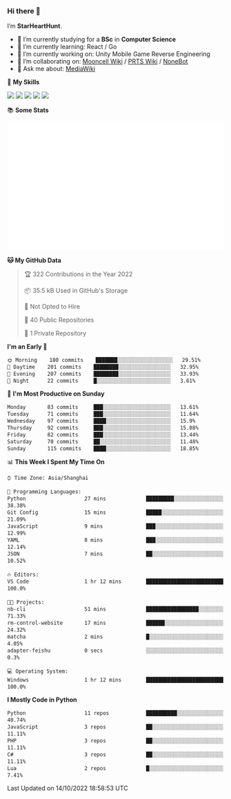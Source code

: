 ### Hi there 👋

I’m **StarHeartHunt**.

- 🏫 I’m currently studying for a **BSc** in **Computer Science**
- 🌱 I’m currently learning: React / Go
- 🔭 I’m currently working on: Unity Mobile Game Reverse Engineering
- 👯 I’m collaborating on: [Mooncell Wiki](https://fgo.wiki/) / [PRTS Wiki](http://prts.wiki/) / [NoneBot](https://github.com/nonebot)
- 💬 Ask me about: [MediaWiki](https://www.mediawiki.org)

🌟 **My Skills**

![](https://img.shields.io/badge/-Python-3e74a2?style=flat-square&logo=Python&logoColor=fff)
![](https://img.shields.io/badge/-Vue-4fc08d?style=flat-square&logo=vue.js&logoColor=fff)
![](https://img.shields.io/badge/-Node.js-339933?style=flat-square&logo=node.js&logoColor=fff)
![](https://img.shields.io/badge/-Linux-000000?style=flat-square&logo=Linux&logoColor=fff)
![](https://img.shields.io/badge/-Dotnet-512bd4?style=flat-square&logo=.net&logoColor=fff)

📚 **Some Stats**

![](https://github.com/StarHeartHunt/github-stats/blob/master/generated/overview.svg)

<!--START_SECTION:waka-->
**🐱 My GitHub Data** 

> 🏆 322 Contributions in the Year 2022
 > 
> 📦 35.5 kB Used in GitHub's Storage 
 > 
> 🚫 Not Opted to Hire
 > 
> 📜 40 Public Repositories 
 > 
> 🔑 1 Private Repository 
 > 
**I'm an Early 🐤** 

```text
🌞 Morning    180 commits    ███████░░░░░░░░░░░░░░░░░░   29.51% 
🌆 Daytime    201 commits    ████████░░░░░░░░░░░░░░░░░   32.95% 
🌃 Evening    207 commits    ████████░░░░░░░░░░░░░░░░░   33.93% 
🌙 Night      22 commits     █░░░░░░░░░░░░░░░░░░░░░░░░   3.61%

```
📅 **I'm Most Productive on Sunday** 

```text
Monday       83 commits     ███░░░░░░░░░░░░░░░░░░░░░░   13.61% 
Tuesday      71 commits     ███░░░░░░░░░░░░░░░░░░░░░░   11.64% 
Wednesday    97 commits     ████░░░░░░░░░░░░░░░░░░░░░   15.9% 
Thursday     92 commits     ███░░░░░░░░░░░░░░░░░░░░░░   15.08% 
Friday       82 commits     ███░░░░░░░░░░░░░░░░░░░░░░   13.44% 
Saturday     70 commits     ██░░░░░░░░░░░░░░░░░░░░░░░   11.48% 
Sunday       115 commits    ████░░░░░░░░░░░░░░░░░░░░░   18.85%

```


📊 **This Week I Spent My Time On** 

```text
⌚︎ Time Zone: Asia/Shanghai

💬 Programming Languages: 
Python                   27 mins             █████████░░░░░░░░░░░░░░░░   38.38% 
Git Config               15 mins             █████░░░░░░░░░░░░░░░░░░░░   21.09% 
JavaScript               9 mins              ███░░░░░░░░░░░░░░░░░░░░░░   12.99% 
YAML                     8 mins              ███░░░░░░░░░░░░░░░░░░░░░░   12.14% 
JSON                     7 mins              ██░░░░░░░░░░░░░░░░░░░░░░░   10.52%

🔥 Editors: 
VS Code                  1 hr 12 mins        █████████████████████████   100.0%

🐱‍💻 Projects: 
nb-cli                   51 mins             █████████████████░░░░░░░░   71.33% 
rm-control-website       17 mins             ██████░░░░░░░░░░░░░░░░░░░   24.32% 
matcha                   2 mins              █░░░░░░░░░░░░░░░░░░░░░░░░   4.05% 
adapter-feishu           0 secs              ░░░░░░░░░░░░░░░░░░░░░░░░░   0.3%

💻 Operating System: 
Windows                  1 hr 12 mins        █████████████████████████   100.0%

```

**I Mostly Code in Python** 

```text
Python                   11 repos            ██████████░░░░░░░░░░░░░░░   40.74% 
JavaScript               3 repos             ██░░░░░░░░░░░░░░░░░░░░░░░   11.11% 
PHP                      3 repos             ██░░░░░░░░░░░░░░░░░░░░░░░   11.11% 
C#                       3 repos             ██░░░░░░░░░░░░░░░░░░░░░░░   11.11% 
Lua                      2 repos             █░░░░░░░░░░░░░░░░░░░░░░░░   7.41%

```



 Last Updated on 14/10/2022 18:58:53 UTC
<!--END_SECTION:waka-->
